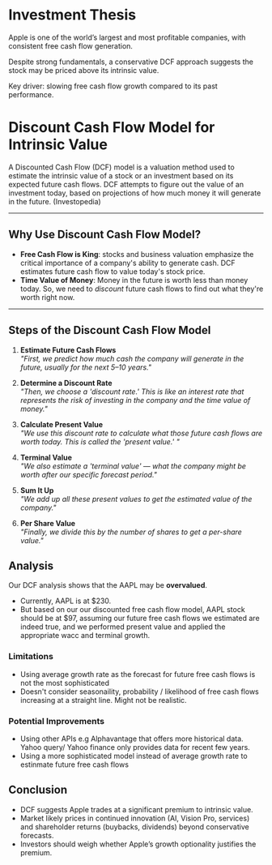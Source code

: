 # Investment Thesis

Apple is one of the world’s largest and most profitable companies, with consistent free cash flow generation.

Despite strong fundamentals, a conservative DCF approach suggests the stock may be priced above its intrinsic value.

Key driver: slowing free cash flow growth compared to its past performance.

# Discount Cash Flow Model for Intrinsic Value

A Discounted Cash Flow (DCF) model is a valuation method used to estimate the intrinsic value of a stock or an investment based on its expected future cash flows. DCF attempts to figure out the value of an investment today, based on projections of how much money it will generate in the future. (Investopedia)

---

## Why Use Discount Cash Flow Model?

- **Free Cash Flow is King**: stocks and business valuation emphasize the critical importance of a company's ability to generate cash. DCF estimates future cash flow to value today's stock price.  
- **Time Value of Money**: Money in the future is worth less than money today. So, we need to *discount* future cash flows to find out what they're worth right now.

---

## Steps of the Discount Cash Flow Model

1. **Estimate Future Cash Flows**  
   *"First, we predict how much cash the company will generate in the future, usually for the next 5–10 years."*

2. **Determine a Discount Rate**  
   *"Then, we choose a 'discount rate.' This is like an interest rate that represents the risk of investing in the company and the time value of money."*

3. **Calculate Present Value**  
   *"We use this discount rate to calculate what those future cash flows are worth today. This is called the 'present value.' "*

4. **Terminal Value**  
   *"We also estimate a 'terminal value' — what the company might be worth after our specific forecast period."*

5. **Sum It Up**  
   *"We add up all these present values to get the estimated value of the company."*

6. **Per Share Value**  
   *"Finally, we divide this by the number of shares to get a per-share value."*

## Analysis
Our DCF analysis shows that the AAPL may be **overvalued**.

- Currently, AAPL is at $230.
- But based on our our discounted free cash flow model, AAPL stock should be at $97, assuming our future free cash flows we estimated are indeed true, and we performed present value and applied the appropriate wacc and terminal growth.


### Limitations
- Using average growth rate as the forecast for future free cash flows is not the most sophisticated
- Doesn't consider seasonaility, probability / likelihood of free cash flows increasing at a straight line. Might not be realistic.

### Potential Improvements
- Using other APIs e.g Alphavantage that offers more historical data. Yahoo query/ Yahoo finance only provides data for recent few years.
- Using a more sophisticated model instead of average growth rate to estinmate future free cash flows

## Conclusion

- DCF suggests Apple trades at a significant premium to intrinsic value.
- Market likely prices in continued innovation (AI, Vision Pro, services) and shareholder returns (buybacks, dividends) beyond conservative forecasts.
- Investors should weigh whether Apple’s growth optionality justifies the premium.
